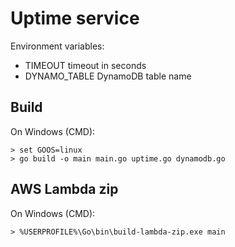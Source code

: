# Uptime service
Environment variables:

 - TIMEOUT timeout in seconds
 - DYNAMO_TABLE DynamoDB table name

## Build
On Windows (CMD):
```
> set GOOS=linux
> go build -o main main.go uptime.go dynamodb.go
```

## AWS Lambda zip
On Windows (CMD):
```
> %USERPROFILE%\Go\bin\build-lambda-zip.exe main
```
